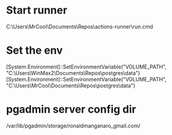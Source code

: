 
# Start runner
C:\Users\MrCool\Documents\Repos\actions-runner\run.cmd

# Set the env
[System.Environment]::SetEnvironmentVariable("VOLUME_PATH", "C:\Users\WinMax2\Documents\Repos\postgres\data")
[System.Environment]::SetEnvironmentVariable("VOLUME_PATH", "C:\Users\MrCool\Documents\Repos\postgres\data")

# pgadmin server config dir
/var/lib/pgadmin/storage/ronaldmanganaro_gmail.com/